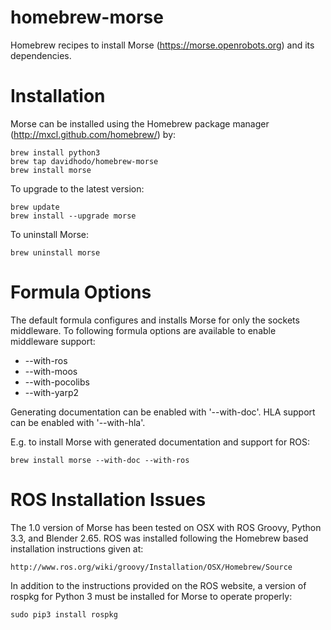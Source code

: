 homebrew-morse
==============

Homebrew recipes to install Morse (https://morse.openrobots.org) and its dependencies.

# Installation

Morse can be installed using the Homebrew package manager (http://mxcl.github.com/homebrew/) by:

    brew install python3
    brew tap davidhodo/homebrew-morse
    brew install morse

To upgrade to the latest version:

    brew update
    brew install --upgrade morse
    
To uninstall Morse:

    brew uninstall morse

# Formula Options

The default formula configures and installs Morse for only the sockets middleware.  To following formula options are available to enable middleware support:

* --with-ros
* --with-moos
* --with-pocolibs
* --with-yarp2

Generating documentation can be enabled with '--with-doc'.  HLA support can be enabled with '--with-hla'.

E.g. to  install Morse with generated documentation and support for ROS:

    brew install morse --with-doc --with-ros
    
# ROS Installation Issues
The 1.0 version of Morse has been tested on OSX with ROS Groovy, Python 3.3, and Blender 2.65. ROS was installed following the Homebrew based installation instructions given at: 

	http://www.ros.org/wiki/groovy/Installation/OSX/Homebrew/Source

In addition to the instructions provided on the ROS website, a version of rospkg for Python 3 must be installed for Morse to operate properly:

	sudo pip3 install rospkg
	
	
